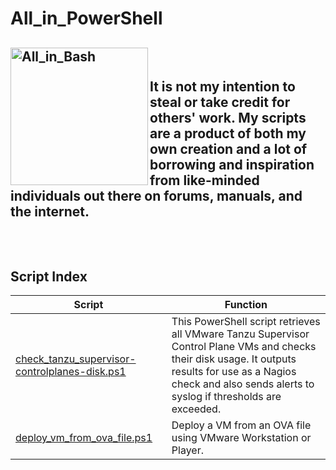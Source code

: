 # All_in_PowerShell
<img width="220" alt="All_in_Bash" src="https://raw.githubusercontent.com/PowerShell/PowerShell/eb7d6c191d788e3bf66ed4229916df2a3f225d3d/assets/ps_black_64.svg" align=left> <br>
<br>
It is not my intention to steal or take credit for others' work. My scripts are a product of both my own creation and a lot of borrowing and inspiration from like-minded individuals out there on forums, manuals, and the internet.
<br>
<br>
<br>
---
## Script Index
Script | Function
-------|---------
[check_tanzu_supervisor-controlplanes-disk.ps1](/bin/check_tanzu_supervisor-controlplanes-disk.ps1)|This PowerShell script retrieves all VMware Tanzu Supervisor Control Plane VMs and checks their disk usage. It outputs results for use as a Nagios check and also sends alerts to syslog if thresholds are exceeded.
[deploy_vm_from_ova_file.ps1](/bi/deploy_vm_from_ova_file.ps1)|Deploy a VM from an OVA file using VMware Workstation or Player.
